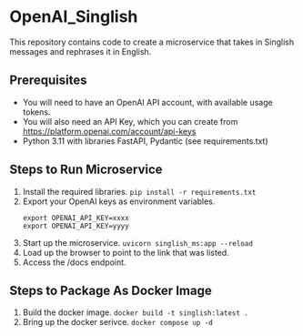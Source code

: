 # OpenAI_Singlish

This repository contains code to create a microservice that takes in Singlish messages and rephrases it in English.

## Prerequisites

* You will need to have an OpenAI API account, with available usage tokens.
* You will also need an API Key, which you can create from https://platform.openai.com/account/api-keys
* Python 3.11 with libraries FastAPI, Pydantic (see requirements.txt)

## Steps to Run Microservice

1. Install the required libraries.
   `pip install -r requirements.txt`
2. Export your OpenAI keys as environment variables.
   ```
   export OPENAI_API_KEY=xxxx
   export OPENAI_API_KEY=yyyy
   ``` 
3. Start up the microservice.
   `uvicorn singlish_ms:app --reload`
4. Load up the browser to point to the link that was listed.
5. Access the /docs endpoint.


## Steps to Package As Docker Image

1. Build the docker image.
   `docker build -t singlish:latest .`
2. Bring up the docker serivce.
   `docker compose up -d`
